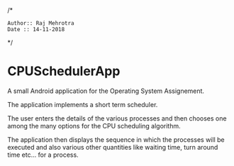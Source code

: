 /*

    Author:: Raj Mehrotra
    Date :: 14-11-2018
    
*/

# CPUSchedulerApp
A small Android application for the Operating System Assignement. 

The application implements a short term scheduler. 

The user enters the details of the various processes and then chooses one among the many options for the CPU scheduling algorithm. 

The application then displays the sequence in which the processes will be executed and also various other quantities like waiting time,
turn around time etc... for a process.
